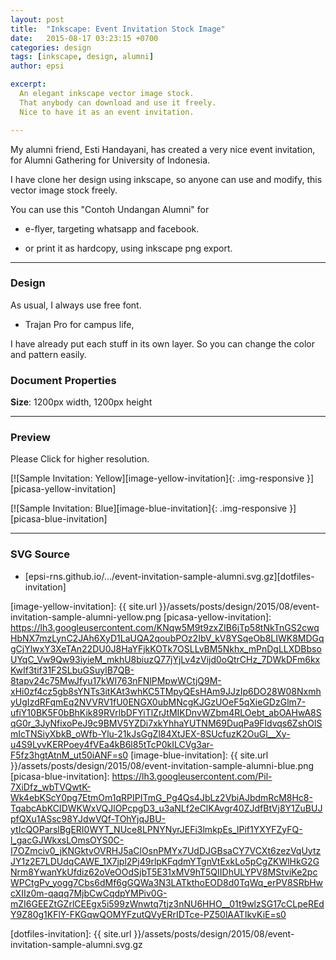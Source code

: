 ```yaml
---
layout: post
title:  "Inkscape: Event Invitation Stock Image"
date:   2015-08-17 03:23:15 +0700
categories: design
tags: [inkscape, design, alumni]
author: epsi

excerpt:
  An elegant inkscape vector image stock. 
  That anybody can download and use it freely.
  Nice to have it as an event invitation.

---
```


My alumni friend, Esti Handayani,
has created a very nice event invitation,
for Alumni Gathering for University of Indonesia.

I have clone her design using inkscape,
so anyone can use and modify, this vector image stock freely. 

You can use this "Contoh Undangan Alumni" for 

* e-flyer, targeting whatsapp and facebook.

* or print it as hardcopy, using inkscape png export.

-- -- --

### Design

As usual, I always use free font. 

* Trajan Pro for campus life,

I have already put each stuff in its own layer. So you can change the color and pattern easily.

### Document Properties

**Size**: 1200px width, 1200px height


-- -- --

### Preview

Please Click for higher resolution.

[![Sample Invitation: Yellow][image-yellow-invitation]{: .img-responsive }][picasa-yellow-invitation]

[![Sample Invitation: Blue][image-blue-invitation]{: .img-responsive }][picasa-blue-invitation]

-- -- --

### SVG Source

* [epsi-rns.github.io/.../event-invitation-sample-alumni.svg.gz][dotfiles-invitation]


[//]: <> ( -- -- -- links below -- -- -- )

[image-yellow-invitation]: {{ site.url }}/assets/posts/design/2015/08/event-invitation-sample-alumni-yellow.png
[picasa-yellow-invitation]: https://lh3.googleusercontent.com/KNqw5M9t9zxZIB6jTp58tNkTnGS2cwqHbNX7mzLynC2JAh6XyD1LaUQA2qoubPOz2IbV_kV8YSqeOb8LIWK8MDGqgCjYlwxY3XeTAn22DU0J8HaYFjkKOTk7OSLLvBM5Nkhx_mPnDgLLXDBbsoUYqC_Vw9Qw93iyieM_mkhU8biuzQ77jYjLv4zVijd0oQtrCHz_7DWkDFm6kxKwIf3tif31F2SLbuGSuylB7QB-8tapv24c75MwJfyu17kWI763nFNlPMpwWCtjQ9M-xHi0zf4cz5gb8sYNTs3itKAt3whKC5TMpyQEsHAm9JJzIp6DO28W08NxmhyUgIzdRFqmEq2NVVRV1fU0ENGX0ubMNcgKJGzUOeF5qXieGDzGlm7-ufiY10BK5F0bBhKik89RVrlbDFYiTlZrJtMIKDnvWZbm4RLOebt_abOAHwA8SqG0r_3JyNfixoPeJ9c9BMV5YZDi7xkYhhaYUTNM69DuqPa9Fldvqs6ZshOlSmIcTNSiyXbkB_oWfb-Ylu-21kJsGgZl84XtJEX-8SUcfuzK2OuGl__Xy-u4S9LyvKERPoey4fVEa4kB6l85tTcP0kILCVg3ar-F5fz3hgtAtnM_ut50iANF=s0
[image-blue-invitation]: {{ site.url }}/assets/posts/design/2015/08/event-invitation-sample-alumni-blue.png
[picasa-blue-invitation]: https://lh3.googleusercontent.com/Pil-7XiDfz_wbTVQwtK-Wk4ebKScY0pg7EtmOm1qRPIPITmG_Pg4Qs4JbLz2VbiAJbdmRcM8Hc8-TqabcAbKCIDWKWxVQJlOPcpgD3_u3aNLf2eClKAvgr40ZJdfBtVj8Y1ZuBUJpfQXu1ASsc98YJdwVQf-TOhYjqJBU-ytIcQOParslBgERI0WYT_NUce8LPNYNyrJEFi3lmkpEs_lPif1YXYFZyFQ-l_gacGJWkxsLOmsOYS0C-I7OZmciv0_jKNGktvOVRHJ5aClOsnPMYx7UdDJGBsaCY7VCXt6zezVqUytzJY1z2E7LDUdqCAWE_1X7jpl2Pj49rlpKFqdmYTgnVtExkLo5pCgZKWlHkG2GNrm8YwanYkUfdiz62oVeOOdSjbT5E31xMV9hT5QIIDhULYPV8MStviKe2pcWPCtgPv_yogg7Cbs6dMf6gGQWa3N3LATkthoEOD8d0TqWq_erPV8SRbHwcXIIz0m-qaqq7MjbCwCqdpYMPiv0G-mZI6GEEZtGZrlCEEgx5i599zWnwtq7tjz3nNU6HHO__01t9wlzSG17cCLpeREdY9Z80g1KFlY-FKGqwQOMYFzutQVyERrIDTce-PZ50lAATIkvKiE=s0

[dotfiles-invitation]: {{ site.url }}/assets/posts/design/2015/08/event-invitation-sample-alumni.svg.gz
